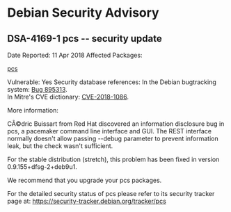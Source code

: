 
Debian Security Advisory
========================


DSA-4169-1 pcs -- security update
---------------------------------



Date Reported:
11 Apr 2018
Affected Packages:

[pcs](https://packages.debian.org/src:pcs)

Vulnerable:
Yes
Security database references:
In the Debian bugtracking system: [Bug 895313](https://bugs.debian.org/cgi-bin/bugreport.cgi?bug=895313).  
In Mitre's CVE dictionary: [CVE-2018-1086](https://security-tracker.debian.org/tracker/CVE-2018-1086).  

More information:

CÃ©dric Buissart from Red Hat discovered an information disclosure bug in pcs, a
pacemaker command line interface and GUI. The REST interface normally doesn't
allow passing --debug parameter to prevent information leak, but the check
wasn't sufficient.


For the stable distribution (stretch), this problem has been fixed in
version 0.9.155+dfsg-2+deb9u1.


We recommend that you upgrade your pcs packages.


For the detailed security status of pcs please refer to
its security tracker page at:
<https://security-tracker.debian.org/tracker/pcs>





